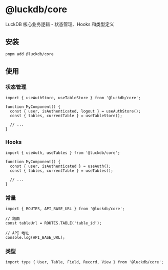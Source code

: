 # @luckdb/core

LuckDB 核心业务逻辑 - 状态管理、Hooks 和类型定义

## 安装

```bash
pnpm add @luckdb/core
```

## 使用

### 状态管理

```tsx
import { useAuthStore, useTableStore } from '@luckdb/core';

function MyComponent() {
  const { user, isAuthenticated, logout } = useAuthStore();
  const { tables, currentTable } = useTableStore();

  // ...
}
```

### Hooks

```tsx
import { useAuth, useTables } from '@luckdb/core';

function MyComponent() {
  const { user, isAuthenticated } = useAuth();
  const { tables, currentTable } = useTables();

  // ...
}
```

### 常量

```tsx
import { ROUTES, API_BASE_URL } from '@luckdb/core';

// 路由
const tableUrl = ROUTES.TABLE('table_id');

// API 地址
console.log(API_BASE_URL);
```

### 类型

```tsx
import type { User, Table, Field, Record, View } from '@luckdb/core';
```

